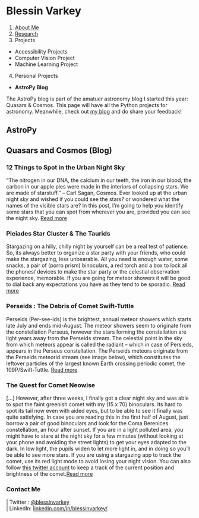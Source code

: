 # Blessin Varkey

1. [About Me](http://blessinvarkey.github.io/)
2. [Research](https://blessinvarkey.github.io/research)
3. Projects
  - Accessibility Projects
  - Computer Vision Project 
  - Machine Learning Project
4. Personal Projects
  - **AstroPy Blog**


The AstroPy blog is part of the amatuer astronomy blog I started this year: Quasars & Cosmos. This page will have all the Python projects for astronomy. Meanwhile, check out [my blog](http://quasarsandcosmos.wordpress.com/) and do share your feedback!  

## AstroPy 


## Quasars and Cosmos (Blog)

### 12 Things to Spot in the Urban Night Sky
“The nitrogen in our DNA, the calcium in our teeth, the iron in our blood, the carbon in our apple pies were made in the interiors of collapsing stars. We are made of starstuff.” – Carl Sagan, Cosmos. Ever looked up at the urban night sky and wished if you could see the stars? or wondered what the names of the visible stars are? In this post, I’m going to help you identify some stars that you can spot from wherever you are, provided you can see the night sky. [Read more](https://quasarsandcosmos.wordpress.com/2020/11/17/12-things-to-see-in-the-urban-night-sky/)

### Pleiades Star Cluster & The Taurids
Stargazing on a hilly, chilly night by yourself can be a real test of patience. So, its always better to organize a star party with your friends, who could make the stargazing, less unbearable. All you need is enough water, some snacks, a pair of (porro prism) binoculars, a red torch and a box to lock all the phones/ devices to make the star party or the celestial observation experience, memorable. If you are going for meteor showers it will be good to dial back any expectations you have as they tend to be sporadic. [Read more](https://quasarsandcosmos.wordpress.com/2020/10/30/pleiades-star-cluster-the-taurids/)

### Perseids : The Debris of Comet Swift-Tuttle
Perseids (Per-see-ids) is the brightest, annual meteor showers which starts late July and ends mid-August. The meteor showers seem to originate from the constellation Perseus, however the stars forming the constellation are light years away from the Perseids stream. The celestial point in the sky from which meteors appear is called the radiant – which in case of Persieds, appears in the Perseus constellation. The Perseids meteors originate from the Perseids meteorid stream (see image below), which constitutes the leftover particles of the largest known Earth crossing periodic comet, the 109P/Swift-Tuttle. [Read more](https://quasarsandcosmos.wordpress.com/2020/08/22/the-debris-of-comet-swift-tuttle/)

### The Quest for Comet Neowise
[...] However, after three weeks, I finally got a clear night sky and was able to spot the faint greenish comet with my (15 x 70) binoculars. Its hard to spot its tail now even with aided eyes, but to be able to see it finally was quite satisfying. In case you are reading this in the first half of August, just borrow a pair of good binoculars and look for the Coma Berenices constellation, an hour after sunset. If you are in a light polluted area, you might have to stare at the night sky for a few minutes (without looking at your phone and avoiding the street lights) to get your eyes adapted to the dark. In low light, the pupils widen to let more light in, and in doing so you’ll be able to see more stars. If you are using a stargazing app to track the comet, use its red light mode to avoid losing your night vision. You can also follow [this twitter account](https://twitter.com/c2020f3) to keep a track of the current position and brightness of the comet.[Read more](https://quasarsandcosmos.wordpress.com/2020/07/30/the-quest-for-comet-neowise/)

### Contact Me
| Twitter : [@blessinvarkey](https://twitter.com/blessinvarkey) <br>| LinkedIn:  [linkedin.com/in/blessinvarkey/](https://www.linkedin.com/in/blessinvarkey/)
